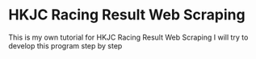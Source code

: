 # HKJC Racing Result Web Scraping
This is my own tutorial for HKJC Racing Result Web Scraping
I will try to develop this program step by step
